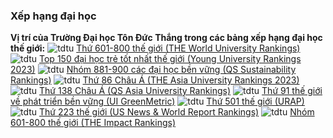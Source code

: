 
### Xếp hạng đại học
 **Vị trí của Trường Đại học Tôn Đức Thắng trong các bảng xếp hạng đại học thế
giới:**
![tdtu](/sites/www/files/About/Xep-hang/THE.png)
[Thứ 601-800 thế giới (THE World University Rankings)](/gioi-thieu/xep-hang/the-world-university-rankings) 
![tdtu](/sites/www/files/About/Xep-hang/topthe.png)
[Top 150 đại học trẻ tốt nhất thế giới (Young University Rankings 2023)](/gioi-thieu/xep-hang/the-young-university-rankings) 
![tdtu](/sites/www/files/About/Xep-hang/QSNews-logo.jpeg)
[Nhóm 881-900 các đại học bền vững (QS Sustainability Rankings)](/gioi-thieu/xep-hang/qs-sustainability-rankings) 
![tdtu](/sites/www/files/About/Xep-hang/the-asia-2023.png)
[Thứ 86 Châu Á (THE Asia University Rankings 2023)](/gioi-thieu/xep-hang/the-asia-university-rankings) 
![tdtu](/sites/www/files/About/Xep-hang/QS-ASIA.png)
[Thứ 138 Châu Á (QS Asia University Rankings)](/gioi-thieu/xep-hang/qs-asia-university-rankings) 
![tdtu](/sites/www/files/About/Xep-hang/UI_0.jpg)
[Thứ 91 thế giới về phát triển bền vững (UI GreenMetric)](/gioi-thieu/xep-hang/ui-greenmetric) 
![tdtu](/sites/www/files/About/Xep-hang/logo.png)
[Thứ 501 thế giới (URAP)](/gioi-thieu/xep-hang/urap) 
![tdtu](/sites/www/files/About/Xep-hang/US-News.png)
[Thứ 223 thế giới (US News & World Report Rankings)](/gioi-thieu/xep-hang/us-news-world-report-rankings) 
![tdtu](/sites/www/files/About/Xep-hang/THE-Impact.png)
[Nhóm 601-800 thế giới (THE Impact Rankings)](/gioi-thieu/xep-hang/the-impact-rankings) 
